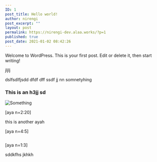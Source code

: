 ```yaml
---
ID: 1
post_title: Hello world!
author: nirengi
post_excerpt: ""
layout: post
permalink: https://nirengi-dev.alaa.works/?p=1
published: true
post_date: 2021-01-02 08:42:26
---
```

<p>Welcome to WordPress. This is your first post. Edit or delete it, then start writing!</p>
<p>jljlj</p>
<p>dslfsdlfjsdd dfdf dff ssdf jj nn somnetyhing</p>
<h3>This is an h3jj  sd</h3>
<p><img src="https://nirengi-dev.alaa.works/wp-content/uploads/2021/01/download-300x220.png" alt="Something" /></p>
<p>[aya n=2:20]</p>
<p>this is another ayah</p>
<p>[aya n=4:5]</p>
<p><a href="https://nirengi-dev.alaa.works/?attachment_id=19"><img src="https://nirengi-dev.alaa.works/wp-content/uploads/2021/01/fiveyears-1-1024x494.jpg" alt="" /></a></p>
<p>[aya n=1:3]</p>
<p>sddkfhs jkhkh</p>